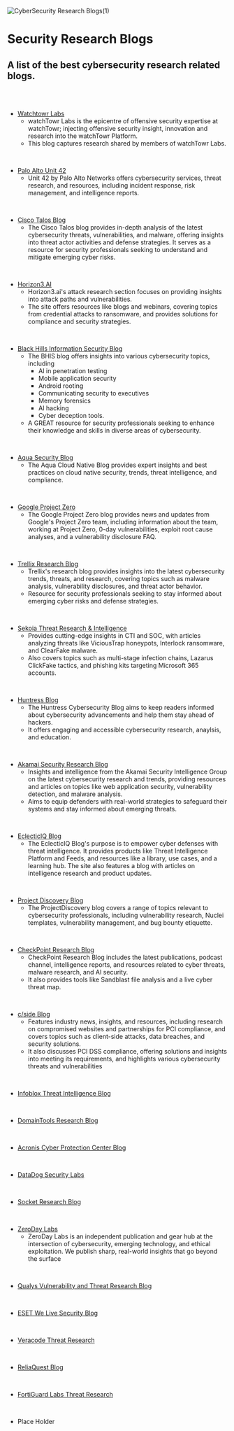 ![CyberSecurity Research Blogs(1)](https://github.com/user-attachments/assets/ae8071d4-b5cd-45ab-9cfc-8110984d7ee5)

# Security Research Blogs
####


A list of the best cybersecurity research related blogs.
----

<br>
<br>


+ [Watchtowr Labs](https://labs.watchtowr.com/)
  - watchTowr Labs is the epicentre of offensive security expertise at watchTowr; injecting offensive security insight, innovation and research into the watchTowr Platform.
  - This blog captures research shared by members of watchTowr Labs.
<br>

+ [Palo Alto Unit 42](https://unit42.paloaltonetworks.com/)
  - Unit 42 by Palo Alto Networks offers cybersecurity services, threat research, and resources, including incident response, risk management, and intelligence reports.
<br>

+ [Cisco Talos Blog](https://blog.talosintelligence.com/)
  - The Cisco Talos blog provides in-depth analysis of the latest cybersecurity threats, vulnerabilities, and malware, offering insights into threat actor activities and defense strategies. It serves as a resource for security professionals seeking to understand and mitigate emerging cyber risks.
<br>

+ [Horizon3.AI](https://horizon3.ai/category/attack-research/)
  - Horizon3.ai's attack research section focuses on providing insights into attack paths and vulnerabilities.
  - The site offers resources like blogs and webinars, covering topics from credential attacks to ransomware, and provides solutions for compliance and security strategies.
<br>

+ [Black Hills Information Security Blog](https://www.blackhillsinfosec.com/blog/)
  - The BHIS blog offers insights into various cybersecurity topics, including
    + AI in penetration testing
    + Mobile application security
    + Android rooting
    + Communicating security to executives
    + Memory forensics
    + AI hacking
    + Cyber deception tools.
  - A GREAT resource for security professionals seeking to enhance their knowledge and skills in diverse areas of cybersecurity.
<br>

+ [Aqua Security Blog](https://www.aquasec.com/blog/)
  - The Aqua Cloud Native Blog provides expert insights and best practices on cloud native security, trends, threat intelligence, and compliance.
<br>

+ [Google Project Zero](https://googleprojectzero.blogspot.com/)
  - The Google Project Zero blog provides news and updates from Google's Project Zero team, including information about the team, working at Project Zero, 0-day vulnerabilities, exploit root cause analyses, and a vulnerability disclosure FAQ.
<br>

+ [Trellix Research Blog](https://www.trellix.com/blogs/research/)
  - Trellix's research blog provides insights into the latest cybersecurity trends, threats, and research, covering topics such as malware analysis, vulnerability disclosures, and threat actor behavior.
  - Resource for security professionals seeking to stay informed about emerging cyber risks and defense strategies.
<br> 

+ [Sekoia Threat Research & Intelligence](https://blog.sekoia.io/category/threat-research/)
  - Provides cutting-edge insights in CTI and SOC, with articles analyzing threats like ViciousTrap honeypots, Interlock ransomware, and ClearFake malware.
  - Also covers topics such as multi-stage infection chains, Lazarus ClickFake tactics, and phishing kits targeting Microsoft 365 accounts.
<br>

+ [Huntress Blog](https://www.huntress.com/blog)
  - The Huntress Cybersecurity Blog aims to keep readers informed about cybersecurity advancements and help them stay ahead of hackers.
  - It offers engaging and accessible cybersecurity research, anaylsis, and education.
<br>

+ [Akamai Security Research Blog](https://www.akamai.com/blog/security-research)
  - Insights and intelligence from the Akamai Security Intelligence Group on the latest cybersecurity research and trends, providing resources and articles on topics like web application security, vulnerability detection, and malware analysis.
  - Aims to equip defenders with real-world strategies to safeguard their systems and stay informed about emerging threats.
<br>

+ [EclecticIQ Blog](https://blog.eclecticiq.com/)
  - The EclecticIQ Blog's purpose is to empower cyber defenses with threat intelligence. It provides products like Threat Intelligence Platform and Feeds, and resources like a library, use cases, and a learning hub. The site also features a blog with articles on intelligence research and product updates.
<br>

+ [Project Discovery Blog](https://projectdiscovery.io/blog)
  - The ProjectDiscovery blog covers a range of topics relevant to cybersecurity professionals, including vulnerability research, Nuclei templates, vulnerability management, and bug bounty etiquette.
<br>

+ [CheckPoint Research Blog](https://research.checkpoint.com/)
  - CheckPoint Research Blog includes the latest publications, podcast channel, intelligence reports, and resources related to cyber threats, malware research, and AI security.
  - It also provides tools like Sandblast file analysis and a live cyber threat map.
<br>

+ [c/side Blog](https://cside.dev/blog)
  - Features industry news, insights, and resources, including research on compromised websites and partnerships for PCI compliance, and covers topics such as client-side attacks, data breaches, and security solutions.
  - It also discusses PCI DSS compliance, offering solutions and insights into meeting its requirements, and highlights various cybersecurity threats and vulnerabilities
<br>

+ [Infoblox Threat Intelligence Blog](https://blogs.infoblox.com/category/threat-intelligence/)

<br>

+ [DomainTools Research Blog](https://dti.domaintools.com/#research)

<br>

+ [Acronis Cyber Protection Center Blog](https://www.acronis.com/en-us/cyber-protection-center/)

<br>

+ [DataDog Security Labs](https://securitylabs.datadoghq.com/)

<br>

+ [Socket Research Blog](https://socket.dev/blog/category/research)

<br>

+ [ZeroDay Labs](https://zerodaylabs.net/)
  - ZeroDay Labs is an independent publication and gear hub at the intersection of cybersecurity, emerging technology, and ethical exploitation. We publish sharp, real-world insights that go beyond the surface
 
<br> 

+ [Qualys Vulnerability and Threat Research Blog](https://blog.qualys.com/vulnerabilities-threat-research)

<br>

+ [ESET We Live Security Blog](https://www.welivesecurity.com/en/eset-research/)

<br>

+ [Veracode Threat Research](https://www.veracode.com/blog/?_blog_category=malware%2Cresearch)

<br>

+ [ReliaQuest Blog](https://reliaquest.com/blog/)

<br>

+ [FortiGuard Labs Threat Research](https://www.fortinet.com/blog/threat-research)

<br>

+ Place Holder

